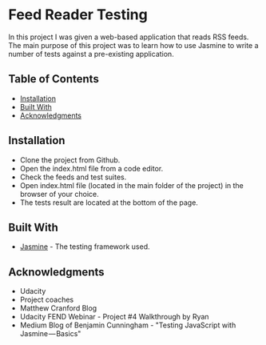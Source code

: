 # Feed Reader Testing

In this project I was given a web-based application that reads RSS feeds. The main purpose of this project was to learn how to use Jasmine to write a number of tests against a pre-existing application.

## Table of Contents

* [Installation](#installation)
* [Built With](#built-with)
* [Acknowledgments](#acknowledgments)

## Installation

* Clone the project from Github.
* Open the index.html file from a code editor.
* Check the feeds and test suites.
* Open index.html file (located in the main folder of the project) in the browser of your choice.
* The tests result are located at the bottom of the page.

## Built With

* [Jasmine](https://jasmine.github.io/) - The testing framework used.

## Acknowledgments

* Udacity
* Project coaches
* Matthew Cranford Blog
* Udacity FEND Webinar - Project #4 Walkthrough by Ryan
* Medium Blog of Benjamin Cunningham - "Testing JavaScript with Jasmine — Basics"